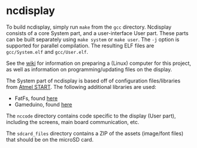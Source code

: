 # ncdisplay

To build ncdisplay, simply run `make` from the `gcc` directory. Ncdisplay consists of a core System part, and a user-interface User part. These parts can be built separately using `make system` or `make user`. The `-j` option is supported for parallel compilation. The resulting ELF files are `gcc/System.elf` and `gcc/User.elf`.

See the [wiki](https://github.com/tcsullivan/ncdisplay/wiki) for information on preparing a (Linux) computer for this project, as well as information on programming/updating files on the display. 

The System part of ncdisplay is based off of configuration files/libraries from [Atmel START](https://start.atmel.com).
The following additional libraries are used:
* FatFs, found [here](http://elm-chan.org/fsw/ff/00index_e.html)
* Gameduino, found [here](http://excamera.com/sphinx/gameduino2/code.html)
  
The ```nccode``` directory contains code specific to the display (User part), including the screens, main board communication, etc.

The ```sdcard_files``` directory contains a ZIP of the assets (image/font files) that should be on the microSD card.
